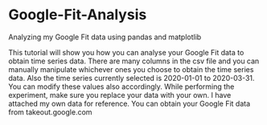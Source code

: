# Google-Fit-Analysis
Analyzing my Google Fit data using pandas and matplotlib

This tutorial will show you how you can analyse your Google Fit data to obtain time series data.
There are many columns in the csv file and you can manually manipulate whichever ones you choose to obtain the time series data.
Also the time series currently selected is 2020-01-01 to 2020-03-31. You can modify these values also accordingly.
While performing the experiment, make sure you replace your data with your own. I have attached my own data for reference.
You can obtain your Google Fit data from takeout.google.com

